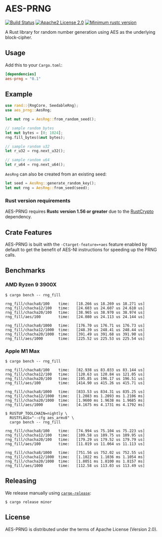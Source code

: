 # AES-PRNG

[![Build Status][build-image]][build-link]
[![Apache2 License 2.0][license-image]][license-link]
[![Minimum rustc version][rustc-image]][rustc-link]

A Rust library for random number generation using AES as the underlying block-cipher.

## Usage

Add this to your `Cargo.toml`:

```toml
[dependencies]
aes-prng = "0.1"
```

## Example

```rust
use rand::{RngCore, SeedableRng};
use aes_prng::AesRng;

let mut rng = AesRng::from_random_seed();

// sample random bytes
let mut bytes = [0; 1024];
rng.fill_bytes(&mut bytes);

// sample random u32
let r_u32 = rng.next_u32();

// sample random u64
let r_u64 = rng.next_u64();
```

`AesRng` can also be created from an existing seed:

```rust
let seed = AesRng::generate_random_key();
let mut rng = AesRng::from_seed(seed);
```

### Rust version requirements

AES-PRNG requires **Rustc version 1.56 or greater** due to the [RustCrypto](
https://github.com/RustCrypto/block-ciphers/tree/master/aes) dependency.

## Crate Features

AES-PRNG is built with the `-Ctarget-feature=+aes` feature enabled by default
to get the benefit of AES-NI instructions for speeding up the PRNG calls.

## Benchmarks

### AMD Ryzen 9 3900X

```
$ cargo bench -- rng_fill

rng_fill/chacha8/100    time:   [18.266 us 18.269 us 18.271 us]
rng_fill/chacha12/100   time:   [24.603 us 24.607 us 24.610 us]
rng_fill/chacha20/100   time:   [38.965 us 38.970 us 38.974 us]
rng_fill/aes/100        time:   [24.080 us 24.113 us 24.144 us]

rng_fill/chacha8/1000   time:   [176.70 us 176.71 us 176.73 us]
rng_fill/chacha12/1000  time:   [248.39 us 248.41 us 248.44 us]
rng_fill/chacha20/1000  time:   [391.49 us 391.68 us 391.90 us]
rng_fill/aes/1000       time:   [225.52 us 225.53 us 225.54 us]
```

### Apple M1 Max

```
$ cargo bench -- rng_fill

rng_fill/chacha8/100    time:   [82.938 us 83.033 us 83.144 us]
rng_fill/chacha12/100   time:   [120.63 us 120.84 us 121.05 us]
rng_fill/chacha20/100   time:   [195.85 us 196.17 us 196.51 us]
rng_fill/aes/100        time:   [414.90 us 415.26 us 415.71 us]

rng_fill/chacha8/1000   time:   [833.53 us 834.31 us 835.25 us]
rng_fill/chacha12/1000  time:   [1.2083 ms 1.2093 ms 1.2106 ms]
rng_fill/chacha20/1000  time:   [1.9600 ms 1.9638 ms 1.9685 ms]
rng_fill/aes/1000       time:   [4.1675 ms 4.1731 ms 4.1792 ms]
```

```
$ RUSTUP_TOOLCHAIN=nightly \
  RUSTFLAGS="--cfg aes_armv8" \
  cargo bench -- rng_fill

rng_fill/chacha8/100    time:   [74.994 us 75.104 us 75.223 us]
rng_fill/chacha12/100   time:   [109.58 us 109.75 us 109.95 us]
rng_fill/chacha20/100   time:   [179.29 us 179.52 us 179.79 us]
rng_fill/aes/100        time:   [11.019 us 11.064 us 11.113 us]

rng_fill/chacha8/1000   time:   [751.56 us 752.02 us 752.55 us]
rng_fill/chacha12/1000  time:   [1.1022 ms 1.1036 ms 1.1054 ms]
rng_fill/chacha20/1000  time:   [1.8051 ms 1.8100 ms 1.8157 ms]
rng_fill/aes/1000       time:   [112.58 us 113.03 us 113.49 us]
```

## Releasing

We release manually using [`carge-release`](https://github.com/crate-ci/cargo-release):

```
$ cargo release minor
```

## License

AES-PRNG is distributed under the terms of Apache License (Version 2.0).


[//]: # (badges)


[build-image]: https://github.com/tf-encrypted/aes-prng/workflows/CI/badge.svg
[build-link]: https://github.com/tf-encrypted/aes-prng/actions
[license-image]: https://img.shields.io/badge/license-Apache%20License%202.0-blue.svg?style=flat
[license-link]: https://www.apache.org/licenses/LICENSE-2.0
[rustc-image]: https://img.shields.io/badge/rustc-1.56+-blue.svg
[rustc-link]: https://github.com/tf-encrypted/aes-prng#rust-version-requirements
